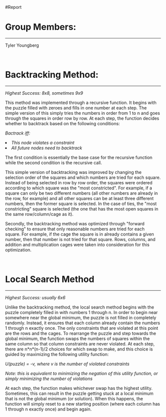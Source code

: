 #Report

<h1>Group Members:</h1>
<hr>
<p>Tyler Youngberg</p>
<br>
<h1>Backtracking Method:</h1>
<hr>
<p><i>Highest Success: 8x8, sometimes 9x9</i></p>
<p>This method was implemented through a recursive function. It begins with the puzzle filled with zeroes and fills in one number at each step. The simple version of this simply tries the numbers in order from 1 to n and goes through the squares in order row by row. At each step, the function decides whether to backtrack based on the following conditions:</p>
<p><i>Bactrack iff:
<li>This node violates a constraint
<li>All future nodes need to backtrack</i></p>
<p>The first condition is essentially the base case for the recursive function while the second condition is the recursive call.</p>
<p>This simple version of backtracking was improved by changing the selection order of the squares and which numbers are tried for each square. Instead of being selected in row by row order, the squares were ordered according to which square was the "most constricted". For example, if a square can only be two different numbers (all other numbers are already in the row, for example) and all other squares can be at least three different numbers, then the former square is selected. In the case of ties, the "most constricting" square is selected (the one that has the most open squares in the same row/column/cage as it).</p>
<p>Secondly, the backtracking method was optimized through "forward checking" to ensure that only reasonable numbers are tried for each square. For example, if the cage the square is in already contains a given number, then that number is not tried for that square. Rows, columns, and addition and multiplication cages were taken into consideration for this optimization.</p>
<br>
<h1>Local Search Method</h1>
<hr>
<p><i>Highest Success: usually 6x6</i></p>
<p>Unlike the backtracking method, the local search method begins with the puzzle completely filled in with numbers 1 through n. In order to begin near somewhere near the global minimum, the puzzle is not filled in completely randomly. Instead, it ensures that each column already contain the numbers 1 through n exactly once. The only constraints that are violated at this point are the rows and the cages. To rearrange the puzzle and step towards the global minimum, the function swaps the numbers of squares within the same column so that column constraints are never violated. At each step, there are n*n*(n-1)/2 choices for which swap to make, and this choice is guided by maximizing the following utility function:</p>
<p><i>U(puzzle) = -v, where v is the number of violated constraints</i></p>
<p><i>Note: this is equivalent to minimizing the negation of this utility function, or simply minimizing the number of violations</i></p>
<p>At each step, the function makes whichever swap has the highest utility. Sometimes, this can result in the puzzle getting stuck at a local minimum that is not the global minimum (or solution). When this happens, the function will simply reset to a new starting position (where each column has 1 through n exactly once) and begin again.</p>
